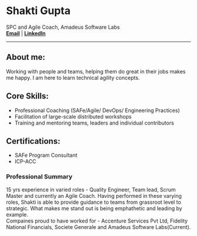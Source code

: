 
# Shakti Gupta 
SPC and Agile Coach, Amadeus Software Labs  
[**Email**](mailto:shakticv@gmail.com) | [**LinkedIn**](http://linkedin.com/in/shakti-gupta)  

***
## About me:
Working with people and teams, helping them do great in their jobs makes me happy. I am here to learn technical agility concepts.  

## Core Skills:
- Professional Coaching (SAFe/Agile/ DevOps/ Engineering Practices)
- Facilitation of large-scale distributed workshops
- Training and mentoring teams, leaders and individual contributors

## Certifications:
- SAFe Program Consultant 
- ICP-ACC

### Professional Summary  
15 yrs experience in varied roles - Quality Engineer, Team lead, Scrum Master and currently an Agile Coach. Having performed in these varying roles, Shakti is able to provide guidance to teams from grassroot level to strategic. What makes me stand out is being emphathetic and leading by example.  
Compaines proud to have worked for - Accenture Services Pvt Ltd, Fidelity National Financials, Societe Generale and Amadeus Software Labs(Current).

